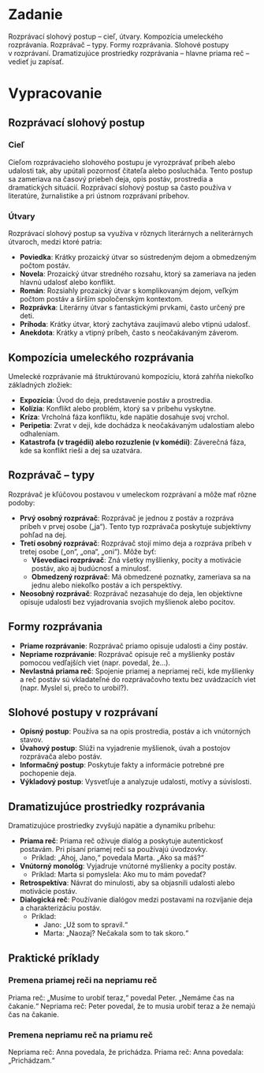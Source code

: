# Zadanie

Rozprávací slohový postup – cieľ, útvary. Kompozícia umeleckého rozprávania. Rozprávač – typy. Formy rozprávania. Slohové postupy v rozprávaní. Dramatizujúce prostriedky rozprávania – hlavne priama reč – vedieť ju zapísať.

# Vypracovanie

## Rozprávací slohový postup

### Cieľ
Cieľom rozprávacieho slohového postupu je vyrozprávať príbeh alebo udalosti tak, aby upútali pozornosť čitateľa alebo poslucháča. Tento postup sa zameriava na časový priebeh deja, opis postáv, prostredia a dramatických situácií. Rozprávací slohový postup sa často používa v literatúre, žurnalistike a pri ústnom rozprávaní príbehov.

### Útvary
Rozprávací slohový postup sa využíva v rôznych literárnych a neliterárnych útvaroch, medzi ktoré patria:
- **Poviedka**: Krátky prozaický útvar so sústredeným dejom a obmedzeným počtom postáv.
- **Novela**: Prozaický útvar stredného rozsahu, ktorý sa zameriava na jeden hlavnú udalosť alebo konflikt.
- **Román**: Rozsiahly prozaický útvar s komplikovaným dejom, veľkým počtom postáv a širším spoločenským kontextom.
- **Rozprávka**: Literárny útvar s fantastickými prvkami, často určený pre deti.
- **Príhoda**: Krátky útvar, ktorý zachytáva zaujímavú alebo vtipnú udalosť.
- **Anekdota**: Krátky a vtipný príbeh, často s neočakávaným záverom.

## Kompozícia umeleckého rozprávania
Umelecké rozprávanie má štruktúrovanú kompozíciu, ktorá zahŕňa niekoľko základných zložiek:
- **Expozícia**: Úvod do deja, predstavenie postáv a prostredia.
- **Kolízia**: Konflikt alebo problém, ktorý sa v príbehu vyskytne.
- **Kríza**: Vrcholná fáza konfliktu, kde napätie dosahuje svoj vrchol.
- **Peripetia**: Zvrat v deji, kde dochádza k neočakávaným udalostiam alebo odhaleniam.
- **Katastrofa (v tragédii) alebo rozuzlenie (v komédii)**: Záverečná fáza, kde sa konflikt rieši a dej sa uzatvára.

## Rozprávač – typy
Rozprávač je kľúčovou postavou v umeleckom rozprávaní a môže mať rôzne podoby:
- **Prvý osobný rozprávač**: Rozprávač je jednou z postáv a rozpráva príbeh v prvej osobe („ja“). Tento typ rozprávača poskytuje subjektívny pohľad na dej.
- **Tretí osobný rozprávač**: Rozprávač stojí mimo deja a rozpráva príbeh v tretej osobe („on“, „ona“, „oni“). Môže byť:
  - **Vševediaci rozprávač**: Zná všetky myšlienky, pocity a motivácie postáv, ako aj budúcnosť a minulosť.
  - **Obmedzený rozprávač**: Má obmedzené poznatky, zameriava sa na jednu alebo niekoľko postáv a ich perspektívy.
- **Neosobný rozprávač**: Rozprávač nezasahuje do deja, len objektívne opisuje udalosti bez vyjadrovania svojich myšlienok alebo pocitov.

## Formy rozprávania
- **Priame rozprávanie**: Rozprávač priamo opisuje udalosti a činy postáv.
- **Nepriame rozprávanie**: Rozprávač opisuje reč a myšlienky postáv pomocou vedľajších viet (napr. povedal, že...).
- **Nevlastná priama reč**: Spojenie priamej a nepriamej reči, kde myšlienky a reč postáv sú vkladateľné do rozprávačovho textu bez uvádzacích viet (napr. Myslel si, prečo to urobil?).

## Slohové postupy v rozprávaní
- **Opisný postup**: Používa sa na opis prostredia, postáv a ich vnútorných stavov.
- **Úvahový postup**: Slúži na vyjadrenie myšlienok, úvah a postojov rozprávača alebo postáv.
- **Informačný postup**: Poskytuje fakty a informácie potrebné pre pochopenie deja.
- **Výkladový postup**: Vysvetľuje a analyzuje udalosti, motívy a súvislosti.

## Dramatizujúce prostriedky rozprávania
Dramatizujúce prostriedky zvyšujú napätie a dynamiku príbehu:
- **Priama reč**: Priama reč oživuje dialóg a poskytuje autentickosť postavám. Pri písaní priamej reči sa používajú úvodzovky.
  - Príklad: „Ahoj, Jano,“ povedala Marta. „Ako sa máš?“
- **Vnútorný monológ**: Vyjadruje vnútorné myšlienky a pocity postáv.
  - Príklad: Marta si pomyslela: Ako mu to mám povedať?
- **Retrospektíva**: Návrat do minulosti, aby sa objasnili udalosti alebo motivácie postáv.
- **Dialogická reč**: Používanie dialógov medzi postavami na rozvíjanie deja a charakterizáciu postáv.
  - Príklad: 
    - Jano: „Už som to spravil.“
    - Marta: „Naozaj? Nečakala som to tak skoro.“

## Praktické príklady

### Premena priamej reči na nepriamu reč
Priama reč:
„Musíme to urobiť teraz,“ povedal Peter. „Nemáme čas na čakanie.“
Nepriama reč:
Peter povedal, že to musia urobiť teraz a že nemajú čas na čakanie.

### Premena nepriamu reč na priamu reč
Nepriama reč:
Anna povedala, že prichádza.
Priama reč:
Anna povedala: „Prichádzam.“